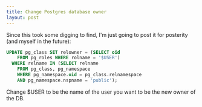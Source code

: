 ```yaml
---
title: Change Postgres database owner
layout: post
---
```

Since this took some digging to find, I'm just going to post it for posterity (and myself in the future):

```sql
UPDATE pg_class SET relowner = (SELECT oid 
    FROM pg_roles WHERE rolname = '$USER') 
  WHERE relname IN (SELECT relname
    FROM pg_class, pg_namespace 
    WHERE pg_namespace.oid = pg_class.relnamespace
    AND pg_namespace.nspname = 'public');
```

Change $USER to be the name of the user you want to be the new owner of the DB.